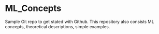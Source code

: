 # ML_Concepts
Sample Git repo to get stated with Github. 
This repository also consists ML concepts, theoretical descriptions, simple examples.
